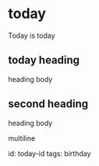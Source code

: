 # today
Today is today

## today heading
heading body

## second heading
heading body

multiline

id: today-id
tags: birthday
<!--- End Daily Entry --->
